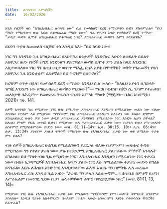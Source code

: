 ```yaml
---
title:  ሉዓላዊው አምላካችን
date:   16/02/2026
---
```


`አንድ የልጆች ቄስ "እግዚአብሔር ሉዓላዊ ነው" ሲል የመካከለኛ ደረጃ ተማሪዎቹን ቡድን ያስተምራል። "ይህ ማለት የሚሆነውን ሁሉ እርሱ ይቆጣጠራል ማለት ነው።" ግራ የተጋባ አንድ የመካከለኛ ደረጃ ተማሪ፡- “ታዲያ ውሻዬ ሲሞት እግዚአብሔር ይቆጣጠር ነበር? እግዚአብሔር ውሻዬን ለምን ይገድለዋል?`

ይህንን ጥያቄ ለመመለስ የልጆቹ ቄስ እንዲህ አለ፡- “ይህ ከባድ ነው።

ነገር ግን አንዳንድ ጊዜ እግዚአብሔር በአስቸጋሪ ሁኔታዎች እንድናልፍ አድርጎ ለወደፊት ይበልጥ አስቸጋሪ ለሆኑ ነገሮች ዝግጁ እንድንሆን ያደርገናል። ውሻዬ ሲሞት ምን ያህል ከባድ እንደነበር አስታውሳለሁ። ነገር ግን በዚህ ሁኔታ ውስጥ ማለፌ በኋላ አያቴ በሞተችበት ወቅት የገጠመኝን የባሰ አስቸጋሪ ጊዜ እንድቋቋም ረድቶኛል። ይህ ትርጉም ይሰጥሃል?”

ከረዥም ፀጥታ በኋላ፣ የመካከለኛ ደረጃ ተማሪው እንዲህ ሲል መለሰ፡- “ስለዚህ አያቴን ሲገድላት ዝግጁ እንድሆን ነው እግዚአብሔር ውሻዬን የገደለው?”— ማርክ ኮርቴዝ፣ በጆን ሲ. ፔካም የተጠቀሰ፣ መለኮታዊ ባሕርያት፡- የመጽሐፍ ቅዱሱን የኪዳን አምላክ ማወቅ (ሚቺጋን፡- ቤከር አካዳሚክ፣ 2021)፣ ገጽ. 141.

`ሰዎች አንዳንድ ጊዜ የሚሆነው ነገር ሁሉ የሚሆነው እግዚአብሔር እንዲሆን በሚፈልገው መልኩ ነው ብለው ያስባሉ። በዓለም ላይ የሚሆነው ማንኛውም ነገር እግዚአብሔር እንዲሆን ስለፈለገ ነው ይላሉ። ደግሞም እግዚአብሔር ሁሉን ቻይ ነው። ታዲያ እግዚአብሔር እንዳይሆን የሚፈልገው ነገር እንዴት ሊሆን ይችላል? ስለዚህ ምንም ያህል መጥፎ ቢሆን፣ የሚሆነው ሁሉ የእግዚአብሔር ፈቃድ ነው። ቢያንስ የዚህ ሥነ-መለኮት አስተምሮ የሚያስተምረው ይህንን ነው። መዝ. 81:11–14ን፣ ኢሳ. 30:15, 18ን፣ ኢሳ. 66:4ንና ሉቃ. 13:34ን ያንብቡ። እነዚህ ጥቅሶች የሚሆነው ሁሉ የእግዚአብሔር ፈቃድ ነው ወይ ለሚለው ጥያቄ ምን ይላሉ?`

ብዙ ሰዎች እግዚአብሔር ሁልጊዜ የሚፈልገውን ያደርጋል ብለው ቢያምኑም፣ መጽሐፍ ቅዱስ የሚናገረው ግን የተለየ ታሪክ ነው። ቃሉ በተደጋጋሚ እግዚአብሔር ያልተፈጸሙ ምኞቶች እንዳሉት ይገልፃል። ይህ ማለት ብዙ ጊዜ የሚሆነው ነገር፣ እግዚአብሔር እንዲሆን ከሚፈልገው ነገር ተቃራኒ ነው። በብዙ አጋጣሚዎች እግዚአብሔር እየሆነ ያለው ነገር እሱ ከሚፈልገው ተቃራኒ መሆኑን በግልፅ ይናገራል። እርሱ ለሕዝቡ አንድ ነገር እንዲሆንላቸው ፈለገ፣ እነርሱ ግን በምትኩ ሌላ መረጡ። እግዚአብሔር ራሱ እንዲህ ሲል አዘነ:- “ሕዝቤ ግን ቃሌን አልሰሙኝም…። ሕዝቤስ ሰምቶኝ ቢሆን፣ እሥራኤልም በመንገዴ ሄደው ቢሆ፣ ጠላቶቻቸውን ፈጥኜ ባዋረድኋቸው ነበር” (መዝ. 81፡11, 13, 14)።

`የሚሆነው ነገር ሁሉ የእግዚአብሔር ፈቃድ ነው የሚለውን ማንኛውንም የሥነ-መለኮት ትምህርት አንድምታ ያሰላስሉ። እንዲህ ዓይነቱ አስተምህሮ፣ በተለይም ከክፋት አውድ አንጻር፣ምን አይነት የተወሳሰቡ ችግሮችን ይፈጥራል?`